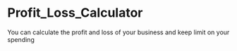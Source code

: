 # Profit_Loss_Calculator
You can calculate the profit and loss of your business and keep limit on your spending
